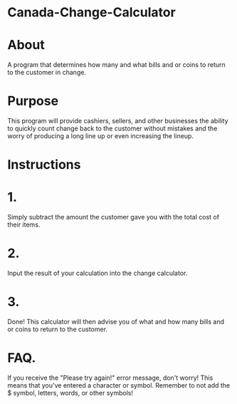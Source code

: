 # Canada-Change-Calculator
# About
A program that determines how many and what bills and or coins to return to the customer in change. 
# Purpose
This program will provide cashiers, sellers, and other businesses the ability to quickly count change back to the customer without mistakes and the worry of producing a long line up or even increasing the lineup. 
# Instructions 
# 1.
Simply subtract the amount the customer gave you with the total cost of their items.
# 2.
Input the result of your calculation into the change calculator.
# 3.
Done! This calculator will then advise you of what and how many bills and or coins to return to the customer.
# FAQ.
If you receive the "Please try again!" error message, don't worry! This means that you've entered a character or symbol.
Remember to not add the $ symbol, letters, words, or other symbols!
